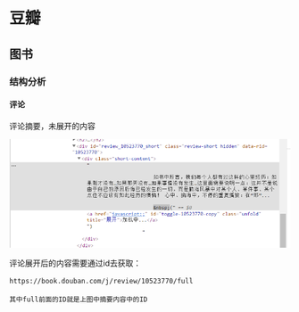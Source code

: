# 豆瓣

## 图书

### 结构分析

#### 评论

评论摘要，未展开的内容

![](https://raw.githubusercontent.com/youkaisteve/guesswhat/master/%E8%B1%86%E7%93%A3%E8%AF%84%E8%AE%BA%E6%91%98%E8%A6%81.png)

评论展开后的内容需要通过id去获取：
```
https://book.douban.com/j/review/10523770/full

其中full前面的ID就是上图中摘要内容中的ID
```